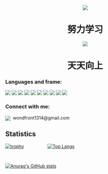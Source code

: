 
<p align="center"><img src="https://img.icons8.com/nolan/250/hardworking--v1.png" /></p>
<h1 align="center">努力学习</h1>

<p align="center"><img src="https://img.icons8.com/external-vitaliy-gorbachev-blue-vitaly-gorbachev/230/000000/external-grow-up-infographic-elements-vitaliy-gorbachev-blue-vitaly-gorbachev.png" align="center"/></p>
<h1 align="center">天天向上</h1>

### Languages and frame:

<p align="left">
  <img src="https://img.icons8.com/office/30/000000/html-filetype.png"/>
  <img src="https://img.icons8.com/external-prettycons-lineal-color-prettycons/30/26e07f/external-css-web-seo-prettycons-lineal-color-prettycons.png"/>
  <img src="https://img.icons8.com/dusk/32/26e07f/javascript.png"/>
  <img src="https://img.icons8.com/color/30/26e07f/typescript.png"/>
  <img src="https://img.icons8.com/color/30/000000/dart.png"/>
  <img src="https://img.icons8.com/fluency/30/26e07f/node-js.png"/>
  <img src="https://img.icons8.com/office/30/000000/react.png"/>
  <img src="https://img.icons8.com/color/30/26e07f/vue-js.png"/>
  <img src="https://img.icons8.com/color/30/000000/flutter.png"/>
  <img src="https://img.icons8.com/dusk/30/000000/webpack.png"/>
</p>

### Connect with me:

<p align="left">
<img src="https://img.icons8.com/fluency/28/000000/gmail-new.png" align="center"/>&nbsp; wondfront1314@gmail.com
</p>
<h2>Statistics</h2>
<p>
  
  [![trophy](https://github-profile-trophy.vercel.app/?username=lqd1434&theme=onedark&column=3)](https://github.com/lqd1434/github-profile-trophy)
  &nbsp;&nbsp;&nbsp;&nbsp;&nbsp;&nbsp;&nbsp;&nbsp;&nbsp;&nbsp;&nbsp;&nbsp;&nbsp;&nbsp;&nbsp;&nbsp;&nbsp;
  <nobr/>
  [![Top Langs](https://github-readme-stats.vercel.app/api/top-langs/?username=lqd1434&theme=radical&hide=dart&langs_count=6)](https://github.com/lqd1434/github-readme-stats)
  
</p>

<br/>

[![Anurag's GitHub stats](https://github-readme-stats.vercel.app/api?username=lqd1434&count_private=true&show_icons=true&theme=radical&border_radius=15)](https://github.com/anuraghazra/github-readme-stats)<span>&nbsp;&nbsp;&nbsp;&nbsp;&nbsp;&nbsp;&nbsp;&nbsp;&nbsp;&nbsp;&nbsp;&nbsp;&nbsp;&nbsp;&nbsp;</span><br>







